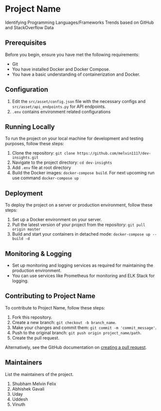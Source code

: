 # Project Name

Identifying Programming Languages/Frameworks Trends based on GitHub and StackOverflow Data

## Prerequisites

Before you begin, ensure you have met the following requirements:
* Git
* You have installed Docker and Docker Compose.
* You have a basic understanding of containerization and Docker.

## Configuration

1. Edit the `src/asset/config.json` file with the necessary configs and `src/asset/api_endpoints.py` for API endpoints.
2. `.env` contains environment related configurations

## Running Locally

To run the project on your local machine for development and testing purposes, follow these steps:

1. Clone the repository: 
```git clone https://github.com/melvin1117/dev-insights.git```
2. Navigate to the project directory: `cd dev-insights`
3. Add `.env` file at root directory
4. Build the Docker images:
`docker-compose build`. For next upcoming run use command `docker-compose up`


## Deployment

To deploy the project on a server or production environment, follow these steps:

1. Set up a Docker environment on your server.
2. Pull the latest version of your project from the repository:
`git pull origin master`
3. Build and start your containers in detached mode:
`docker-compose up --build -d`

## Monitoring & Logging

* Set up monitoring and logging services as required for maintaining the production environment.
* You can use services like Prometheus for monitoring and ELK Stack for logging.

## Contributing to Project Name

To contribute to Project Name, follow these steps:

1. Fork this repository.
2. Create a new branch: `git checkout -b branch_name`.
3. Make your changes and commit them: `git commit -m 'commit_message'`.
4. Push to the original branch: `git push origin project_name/path`.
5. Create the pull request.

Alternatively, see the GitHub documentation on [creating a pull request](https://docs.github.com/en/github/collaborating-with-issues-and-pull-requests/creating-a-pull-request).

## Maintainers

List the maintainers of the project.
1. Shubham Melvin Felix
2. Abhishek Gavali
3. Uday 
4. Uddesh
5. Vinuth